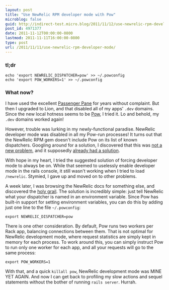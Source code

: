```yaml
---
layout: post
title: "Use NewRelic RPM developer mode with Pow"
microblog: false
guid: http://indirect-test.micro.blog/2011/11/12/use-newrelic-rpm-developer-mode/
post_id: 4971377
date: 2011-11-12T00:00:00-0800
lastmod: 2011-11-11T16:00:00-0800
type: post
url: /2011/11/11/use-newrelic-rpm-developer-mode/
---
```

### tl;dr

```
echo 'export NEWRELIC_DISPATCHER=pow' >> ~/.powconfig
echo 'export POW_WORKERS=1' >> ~/.powconfig
```

### What now?

I have used the excellent [Passenger Pane][pp] for years without complaint. But then I upgraded to Lion, and that disabled all of my apps' `.dev` domains. Since the new local hotness seems to be [Pow](pow.cx), I tried it. Lo and behold, my `.dev` domains worked again!

[pp]: http://www.fngtps.com/passenger-preference-pane

However, trouble was lurking in my newly-functional paradise. NewRelic developer mode was disabled in all my Pow-run processes! It turns out that the NewRelic RPM gem doesn't include Pow on its list of known dispatchers. Googling around for a solution, I discovered that this was [not a new problem][tf], and it supposedly [already had a solution][sd].

[tf]: https://twitter.com/#!/thomasfuchs/status/76920868302897152
[sd]: http://stevendaniels.net/2011/04/pow-and-new-relic-rpm/

With hope in my heart, I tried the suggested solution of forcing developer mode to always be on. While that seemed to uselessly enable developer mode in the rails console, it still wasn't working when I tried to load `/newrelic`. Stymied, I gave up and moved on to other problems.

A week later, I was browsing the NewRelic docs for something else, and discovered the [holy grail][hg]. The solution is incredibly simple: just tell NewRelic what your dispatcher is named in an environment variable. Since Pow has built-in support for setting environment variables, you can do this by adding just one line to the file `~/.powconfig`:

```
export NEWRELIC_DISPATCHER=pow
```

[hg]: http://newrelic.com/docs/ruby/how-do-i-make-sure-the-ruby-agent-starts

There is one other consideration. By default, Pow runs two workers per Rack app, balancing connections between them. That is not optimal for NewRelic development mode, where request statistics are simply kept in memory for each process. To work around this, you can simply instruct Pow to run only one worker for each app, and all your requests will go to the same process:

```
export POW_WORKERS=1
```

With that, and a quick `killall pow`, NewRelic development mode was MINE YET AGAIN. And now I can get back to profiling my slow actions and sequel statements without the bother of running `rails server`. Hurrah.
